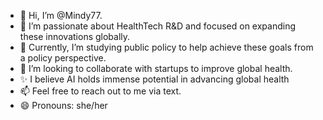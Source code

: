 - 👋 Hi, I’m @Mindy77.
- 👀 I’m passionate about HealthTech R&D and focused on expanding these innovations globally.
- 🌱 Currently, I’m studying public policy to help achieve these goals from a policy perspective.
- 💞️ I’m looking to collaborate with startups to improve global health.
- ✨ I believe AI holds immense potential in advancing global health
-  📫 Feel free to reach out to me via text.
- 😄 Pronouns: she/her

<!---
Mindi77/Mindi77 is a ✨ special ✨ repository because its `README.md` (this file) appears on your GitHub profile.
You can click the Preview link to take a look at your changes.
--->
